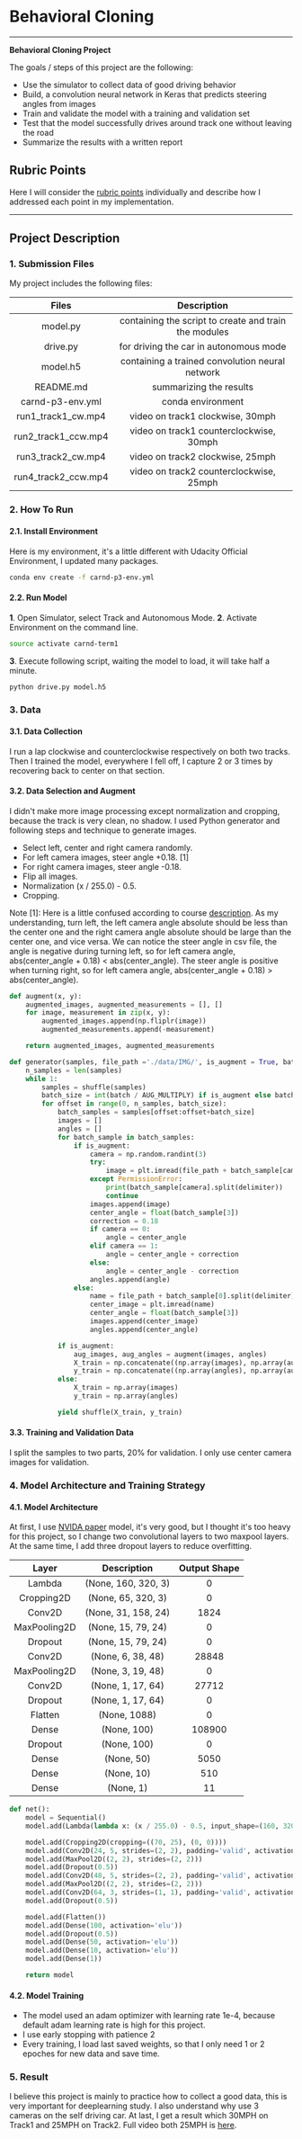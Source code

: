 # **Behavioral Cloning** 

---

**Behavioral Cloning Project**

The goals / steps of this project are the following:
* Use the simulator to collect data of good driving behavior
* Build, a convolution neural network in Keras that predicts steering angles from images
* Train and validate the model with a training and validation set
* Test that the model successfully drives around track one without leaving the road
* Summarize the results with a written report

## Rubric Points

Here I will consider the [rubric points](https://review.udacity.com/#!/rubrics/432/view) individually and describe how I addressed each point in my implementation.  

---
## Project Description

### 1. Submission Files

My project includes the following files:

| Files         		|     Description	        							|
|:---------------------:|:-----------------------------------------------------:|
|model.py 				|containing the script to create and train the modules 	|
|drive.py 				|for driving the car in autonomous mode 				|
|model.h5 				|containing a trained convolution neural network		|
|README.md 		        |summarizing the results								|
|carnd-p3-env.yml 		|conda environment 										|
|run1_track1_cw.mp4 	|video on track1 clockwise, 30mph 						|
|run2_track1_ccw.mp4 	|video on track1 counterclockwise, 30mph 				|
|run3_track2_cw.mp4 	|video on track2 clockwise, 25mph 						|
|run4_track2_ccw.mp4 	|video on track2 counterclockwise, 25mph 				|

### 2. How To Run

#### 2.1. Install Environment

Here is my environment, it's a little different with Udacity Official Environment, I updated many packages. 

```sh
conda env create -f carnd-p3-env.yml
```

#### 2.2. Run Model

**1**. Open Simulator, select Track and Autonomous Mode.
**2**. Activate Environment on the command line.
```sh
source activate carnd-term1
```
**3**. Execute following script, waiting the model to load, it will take half a minute.
```sh
python drive.py model.h5
```

### 3. Data

#### 3.1. Data Collection

I run a lap clockwise and counterclockwise respectively on both two tracks. Then I trained the model, everywhere I fell off, I capture 2 or 3 times by recovering back to center on that section.

#### 3.2. Data Selection and Augment

I didn't make more image processing except normalization and cropping, because the track is very clean, no shadow. 
I used Python generator and following steps and technique to generate images.

* Select left, center and right camera randomly.
* For left camera images, steer angle +0.18. [1]
* For right camera images, steer angle -0.18.
* Flip all images.
* Normalization (x / 255.0) - 0.5.
* Cropping.

Note [1]: Here is a little confused according to course [description](https://classroom.udacity.com/nanodegrees/nd013/parts/fbf77062-5703-404e-b60c-95b78b2f3f9e/modules/6df7ae49-c61c-4bb2-a23e-6527e69209ec/lessons/46a70500-493e-4057-a78e-b3075933709d/concepts/2cd424ad-a661-4754-8421-aec8cb018005). As my understanding, turn left, the left camera angle absolute should be less than the center one and the right camera angle absolute should be large than the center one, and vice versa. We can notice the steer angle in csv file, the angle is negative during turning left, so for left camera angle, abs(center_angle + 0.18) < abs(center_angle). The steer angle is positive when turning right, so for left camera angle, abs(center_angle + 0.18) > abs(center_angle).

```python
def augment(x, y):
    augmented_images, augmented_measurements = [], []
    for image, measurement in zip(x, y):
        augmented_images.append(np.fliplr(image))
        augmented_measurements.append(-measurement)

    return augmented_images, augmented_measurements

def generator(samples, file_path ='./data/IMG/', is_augment = True, batch=32):
    n_samples = len(samples)
    while 1:
        samples = shuffle(samples)
        batch_size = int(batch / AUG_MULTIPLY) if is_augment else batch
        for offset in range(0, n_samples, batch_size):
            batch_samples = samples[offset:offset+batch_size]
            images = []
            angles = []
            for batch_sample in batch_samples:
                if is_augment:
                    camera = np.random.randint(3)
                    try:
                        image = plt.imread(file_path + batch_sample[camera].split(delimiter)[-1])
                    except PermissionError:
                        print(batch_sample[camera].split(delimiter))
                        continue
                    images.append(image)
                    center_angle = float(batch_sample[3])
                    correction = 0.18
                    if camera == 0:
                        angle = center_angle
                    elif camera == 1:
                        angle = center_angle + correction
                    else:
                        angle = center_angle - correction
                    angles.append(angle)
                else:
                    name = file_path + batch_sample[0].split(delimiter)[-1]
                    center_image = plt.imread(name)
                    center_angle = float(batch_sample[3])
                    images.append(center_image)
                    angles.append(center_angle)

            if is_augment:
                aug_images, aug_angles = augment(images, angles)
                X_train = np.concatenate((np.array(images), np.array(aug_images)), axis=0)
                y_train = np.concatenate((np.array(angles), np.array(aug_angles)), axis=0)
            else:
                X_train = np.array(images)
                y_train = np.array(angles)

            yield shuffle(X_train, y_train)
```

#### 3.3. Training and Validation Data

I split the samples to two parts, 20% for validation. I only use center camera images for validation.

### 4. Model Architecture and Training Strategy

#### 4.1. Model Architecture

At first, I use [NVIDA paper](http://images.nvidia.com/content/tegra/automotive/images/2016/solutions/pdf/end-to-end-dl-using-px.pdf) model, it's very good, but I thought it's too heavy for this project, so I change two convolutional layers to two maxpool layers. At the same time, I add three dropout layers to reduce overfitting.

| Layer         		|     Description	        					| 		 Output Shape	|
|:---------------------:|:---------------------------------------------:|:---------------------:| 
|Lambda					|	 (None, 160, 320, 3) 						|		0				|
|Cropping2D				|	 (None, 65, 320, 3) 						|		0				|
|Conv2D					|	 (None, 31, 158, 24)						|		1824      		|
|MaxPooling2D			|	 (None, 15, 79, 24)							|		0				|
|Dropout				|	 (None, 15, 79, 24)							|		0				|
|Conv2D					|	 (None, 6, 38, 48)							|		28848     		|
|MaxPooling2D			|	 (None, 3, 19, 48)							|		0				|
|Conv2D					|	 (None, 1, 17, 64)							|		27712			|
|Dropout				|	 (None, 1, 17, 64)							|		0				|
|Flatten				|	 (None, 1088) 								|		0				|
|Dense					|	 (None, 100)								|		108900    		|
|Dropout				|	 (None, 100)								|		0				|
|Dense					|	 (None, 50) 								|		5050      		|
|Dense					|	 (None, 10)									|		510       		|
|Dense					|	 (None, 1)									|		11				|
	
```python
def net():
    model = Sequential()
    model.add(Lambda(lambda x: (x / 255.0) - 0.5, input_shape=(160, 320, 3)))

    model.add(Cropping2D(cropping=((70, 25), (0, 0))))
    model.add(Conv2D(24, 5, strides=(2, 2), padding='valid', activation='elu'))
    model.add(MaxPool2D((2, 2), strides=(2, 2)))
    model.add(Dropout(0.5))
    model.add(Conv2D(48, 5, strides=(2, 2), padding='valid', activation='elu'))
    model.add(MaxPool2D((2, 2), strides=(2, 2)))
    model.add(Conv2D(64, 3, strides=(1, 1), padding='valid', activation='elu'))
    model.add(Dropout(0.5))

    model.add(Flatten())
    model.add(Dense(100, activation='elu'))
    model.add(Dropout(0.5))
    model.add(Dense(50, activation='elu'))
    model.add(Dense(10, activation='elu'))
    model.add(Dense(1))

    return model
```


#### 4.2. Model Training

* The model used an adam optimizer with learning rate 1e-4, because default adam learning rate is high for this project.
* I use early stopping with patience 2
* Every training, I load last saved weights, so that I only need 1 or 2 epoches for new data and save time.

### 5. Result

I believe this project is mainly to practice how to collect a good data, this is very important for deeplearning study. I also understand why use 3 cameras on the self driving car. At last, I get a result which 30MPH on Track1 and 25MPH on Track2. Full video both 25MPH is [here](https://youtu.be/73obO5EgSkk).